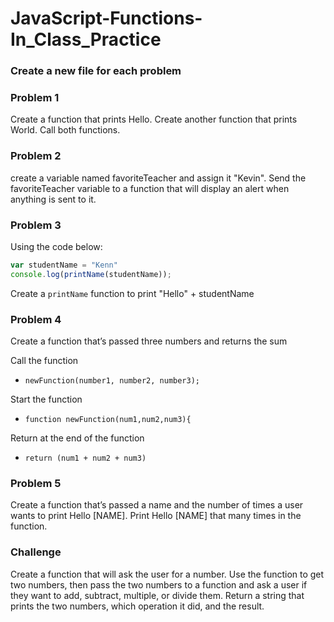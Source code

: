 # JavaScript-Functions-In_Class_Practice

### Create a new file for each problem

### Problem 1
Create a function that prints Hello. Create another function that prints World. Call both functions.

### Problem 2
create a variable named favoriteTeacher and assign it "Kevin". Send the favoriteTeacher variable to a function that will display an alert when anything is sent to it.

### Problem 3
Using the code below:
```javascript
var studentName = "Kenn"
console.log(printName(studentName));
```
Create a ```printName``` function to print "Hello" + studentName

### Problem 4
Create a function that’s passed three numbers and returns the sum

Call the function
* ```newFunction(number1, number2, number3);```

Start the function
* ```function newFunction(num1,num2,num3){```

Return at the end of the function
* ```return (num1 + num2 + num3)```

### Problem 5
Create a function that’s passed a name and the number of times a user wants to print Hello [NAME]. Print Hello [NAME] that many times in the function.

### Challenge
Create a function that will ask the user for a number. Use the function to get two numbers, then pass the two numbers to a function and ask a user if they want to add, subtract, multiple, or divide them. Return a string that prints the two numbers, which operation it did, and the result.

